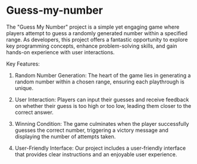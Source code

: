 # Guess-my-number
The "Guess My Number" project is a simple yet engaging game where players attempt to guess a randomly generated number within a specified range. As developers, this project offers a fantastic opportunity to explore key programming concepts, enhance problem-solving skills, and gain hands-on experience with user interactions.


Key Features:

1) Random Number Generation: The heart of the game lies in generating a random number within a chosen range, ensuring each playthrough is unique.

2) User Interaction: Players can input their guesses and receive feedback on whether their guess is too high or too low, leading them closer to the correct answer.

3) Winning Condition: The game culminates when the player successfully guesses the correct number, triggering a victory message and displaying the number of attempts taken.

4) User-Friendly Interface: Our project includes a user-friendly interface that provides clear instructions and an enjoyable user experience.
